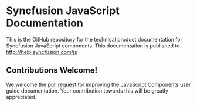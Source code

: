 # Syncfusion JavaScript Documentation

This is the GitHub repository for the technical product documentation for Syncfusion JavaScript components. This documentation is published to http://help.syncfusion.com/js

## Contributions Welcome!

We welcome the [pull request](https://docs.github.com/en/github/managing-files-in-a-repository/editing-files-in-another-users-repository) for improving the JavaScript Components user guide documentation. Your contribution towards this will be greatly appreciated.